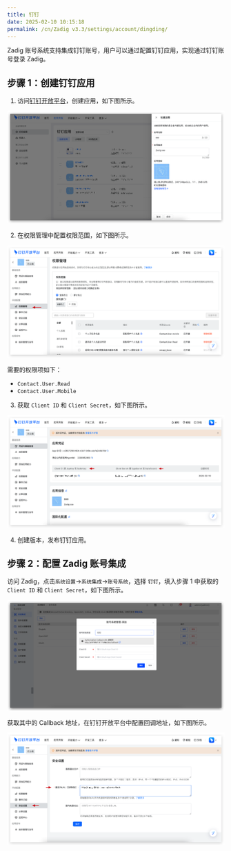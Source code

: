 ```yaml
---
title: 钉钉
date: 2025-02-10 10:15:18
permalink: /cn/Zadig v3.3/settings/account/dingding/
---
```


Zadig 账号系统支持集成钉钉账号，用户可以通过配置钉钉应用，实现通过钉钉账号登录 Zadig。

## 步骤 1：创建钉钉应用

1. 访问[钉钉开放平台](https://open-dev.dingtalk.com/fe/app#/corp/app)，创建应用，如下图所示。

![dingding](../../../../_images/dingding_account_1.png)

2. 在权限管理中配置权限范围，如下图所示。

![dingding](../../../../_images/dingding_account_2.png)

需要的权限项如下：

- `Contact.User.Read`
- `Contact.User.Mobile`


3. 获取 `Client ID` 和 `Client Secret`，如下图所示。
   
![dingding](../../../../_images/dingding_account_3.png)

4. 创建版本，发布钉钉应用。

## 步骤 2：配置 Zadig 账号集成

访问 Zadig，点击`系统设置`->`系统集成`->`账号系统`，选择 `钉钉`，填入步骤 1 中获取的 `Client ID` 和 `Client Secret`，如下图所示。

![dingding](../../../../_images/dingding_account_4.png)

获取其中的 Callback 地址，在钉钉开放平台中配置回调地址，如下图所示。

![dingding](../../../../_images/dingding_account_5.png)




